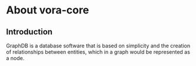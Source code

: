 # About vora-core

## Introduction

GraphDB is a database software that is based on simplicity and the creation of relationships between entities, which in a graph would be represented as a node. 